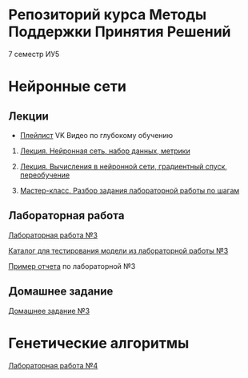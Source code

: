 # Репозиторий курса Методы Поддержки Принятия Решений 
7 семестр ИУ5

# Нейронные сети

## Лекции

- [Плейлист](https://vk.com/video/playlist/-211704031_1) VK Видео по глубокому обучению

1. [Лекция. Нейронная сеть, набор данных, метрики](https://vk.com/video-211704031_456239175)

2. [Лекция. Вычисления в нейронной сети, градиентный спуск, переобучение](https://vk.com/video-211704031_456239176)

3. [Мастер-класс. Разбор задания лабораторной работы по шагам](https://vk.com/video-211704031_456239183)

## Лабораторная работа
[Лабораторная работа №3](https://github.com/iu5git/MPPR/blob/main/notebooks/Lab3.ipynb)

[Каталог для тестирования модели из лабораторной работы №3](https://github.com/iu5git/MPPR/tree/main/ONNX)

[Пример отчета](/docs/) по лабораторной №3

## Домашнее задание

[Домашнее задание №3](https://github.com/iu5git/MPPR/blob/main/notebooks/homework3.md)

# Генетические алгоритмы

[Лабораторная работа №4](https://github.com/iu5git/MPPR/blob/main/notebooks/Lab4.ipynb)

